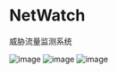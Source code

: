 # NetWatch
 威胁流量监测系统

![image](https://github.com/huoji120/NetWatch/raw/master/images/1.jpg)
![image](https://github.com/huoji120/NetWatch/raw/master/images/2.jpg)
![image](https://github.com/huoji120/NetWatch/raw/master/images/3.jpg)